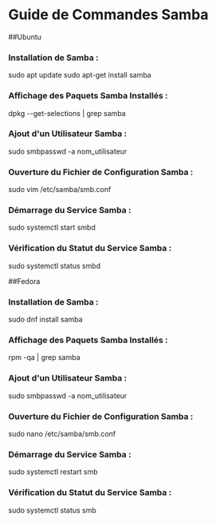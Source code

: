 # Guide de Commandes Samba 
##Ubuntu

### Installation de Samba :
sudo apt update
sudo apt-get install samba

### Affichage des Paquets Samba Installés :
dpkg --get-selections | grep samba

### Ajout d'un Utilisateur Samba :
sudo smbpasswd -a nom_utilisateur

### Ouverture du Fichier de Configuration Samba :
sudo vim /etc/samba/smb.conf

### Démarrage du Service Samba :
sudo systemctl start smbd

### Vérification du Statut du Service Samba :
sudo systemctl status smbd

##Fedora

### Installation de Samba :
sudo dnf install samba

### Affichage des Paquets Samba Installés :
rpm -qa | grep samba

### Ajout d'un Utilisateur Samba :
sudo smbpasswd -a nom_utilisateur

### Ouverture du Fichier de Configuration Samba :
sudo nano /etc/samba/smb.conf

### Démarrage du Service Samba :
sudo systemctl restart smb

### Vérification du Statut du Service Samba :
sudo systemctl status smb
